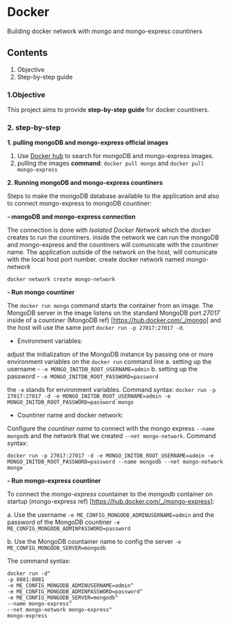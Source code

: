 # Docker
 Building docker network with mongo and mongo-express countiners
  
## Contents
1. Objective
2. Step-by-step guide

### 1.Objective

This project aims to provide **step-by-step guide** for docker countiners.

### 2. step-by-step

**1. pulling mongoDB and mongo-express official images** 

1. Use [Docker hub](https://hub.docker.com/search?q=mongo) to search for mongoDB and mongo-express images.
2. pulling the images **command**: 
```docker pull mongo```
and
```docker pull mongo-express```

**2. Running mongoDB and mongo-express countiners** 

Steps to make the mongoDB database available to the application and also to connect mongo-express to mongoDB countiner:  

**- mongoDB and mongo-express connection**

The connection is done with *Isolated Docker Network* which the docker creates to run the countiners. inside the network we can run the mongoDB and mongo-express and the countiners will comunicate with the countiner name. The application outside of the network on the host, will comunicate with the local host port number. 
create docker network named *mongo-network*
```
docker network create mongo-network
```

**- Run mongo countiner**

The ```docker run mongo``` command starts the container from an image. The MongoDB server in the image listens on the standard MongoDB port *27017* inside of a countiner (MongoDB ref) [https://hub.docker.com/_/mongo] and the host will use the same port ```docker run -p 27017:27017 -d```.

- Environment variables:

adjust the initialization of the MongoDB instance by passing one or more environment variables on the ```docker run``` command line
a. setting up the username - ```-e MONGO_INITDB_ROOT_USERNAME=admin```
b. setting up the password - ```-e MONGO_INITDB_ROOT_PASSWORD=password```

the ```-e``` stands for environment variables.
Command syntax:
```docker run -p 27017:27017 -d -e MONGO_INITDB_ROOT_USERNAME=admin -e MONGO_INITDB_ROOT_PASSWORD=password mongo```

- Countiner name and docker network:

Configure the *countiner name* to connect with the mongo express ```--name mongodb``` and the network that we created ```--net mongo-network```.
Command syntax:
```
docker run -p 27017:27017 -d -e MONGO_INITDB_ROOT_USERNAME=admin -e MONGO_INITDB_ROOT_PASSWORD=password --name mongodb --net mongo-network mongo
```

**- Run mongo-express countiner**

To connect the *mongo-express* countainer to the *mongodb* container on startup (mongo-express ref) [https://hub.docker.com/_/mongo-express]:

a. Use the username ```-e ME_CONFIG_MONGODB_ADMINUSERNAME=admin``` and the password of the MongoDB countiner ```-e ME_CONFIG_MONGODB_ADMINPASSWORD=password```

b. Use the MongoDB countainer name to config the server  ```-e ME_CONFIG_MONGODB_SERVER=mongodb``` 

The command syntax:
```
docker run -d^
-p 8081:8081 
-e ME_CONFIG_MONGODB_ADMINUSERNAME=admin^
-e ME_CONFIG_MONGODB_ADMINPASSWORD=password^
-e ME_CONFIG_MONGODB_SERVER=mongodb^
--name mongo-express^ 
--net mongo-network mongo-express^
mongo-express
```












